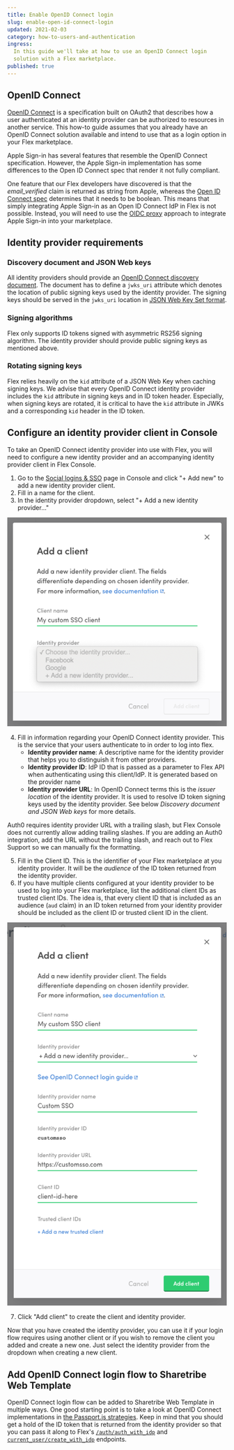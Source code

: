 ```yaml
---
title: Enable OpenID Connect login
slug: enable-open-id-connect-login
updated: 2021-02-03
category: how-to-users-and-authentication
ingress:
  In this guide we'll take at how to use an OpenID Connect login
  solution with a Flex marketplace.
published: true
---
```


## OpenID Connect

[OpenID Connect](https://openid.net/specs/openid-connect-core-1_0.html)
is a specification built on OAuth2 that describes how a user
authenticated at an identity provider can be authorized to resources in
another service. This how-to guide assumes that you already have an
OpenID Connect solution available and intend to use that as a login
option in your Flex marketplace.

<info>

Apple Sign-in has several features that resemble the OpenID Connect
specification. However, the Apple Sign-in implementation has some
differences to the Open ID Connect spec that render it not fully
compliant.

One feature that our Flex developers have discovered is that the
<i>email_verified</i> claim is returned as string from Apple, whereas
the
<a href="https://openid.net/specs/openid-connect-core-1_0.html#StandardClaims">Open
ID Connect spec</a> determines that it needs to be boolean. This means
that simply integrating Apple Sign-in as an Open ID Connect IdP in Flex
is not possible. Instead, you will need to use the
<a href="/docs/how-to/setup-open-id-connect-proxy/">OIDC proxy</a>
approach to integrate Apple Sign-in into your marketplace.

</info>

## Identity provider requirements

### Discovery document and JSON Web keys

All identity providers should provide an
[OpenID Connect discovery document](https://openid.net/specs/openid-connect-discovery-1_0.html).
The document has to define a `jwks_uri` attribute which denotes the
location of public signing keys used by the identity provider. The
signing keys should be served in the `jwks_uri` location in
[JSON Web Key Set format](https://tools.ietf.org/html/draft-ietf-jose-json-web-key-41).

### Signing algorithms

Flex only supports ID tokens signed with asymmetric RS256 signing
algorithm. The identity provider should provide public signing keys as
mentioned above.

### Rotating signing keys

Flex relies heavily on the `kid` attribute of a JSON Web Key when
caching signing keys. We advise that every OpenID Connect identity
provider includes the `kid` attribute in signing keys and in ID token
header. Especially, when signing keys are rotated, it is critical to
have the `kid` attribute in JWKs and a corresponding `kid` header in the
ID token.

## Configure an identity provider client in Console

To take an OpenID Connect identity provider into use with Flex, you will
need to configure a new identity provider and an accompanying identity
provider client in Flex Console.

1. Go to the [Social logins & SSO]() page in Console and click "+ Add
   new" to add a new identity provider client.
2. Fill in a name for the client.
3. In the identity provider dropdown, select "+ Add a new identity
   provider..."

![Add OpenID Connect client](oidc-client-1.png)

4. Fill in information regarding your OpenID Connect identity provider.
   This is the service that your users authenticate to in order to log
   into flex.
   - **Identity provider name**: A descriptive name for the identity
     provider that helps you to distinguish it from other providers.
   - **Identity provider ID**: IdP ID that is passed as a parameter to
     Flex API when authenticating using this client/IdP. It is generated
     based on the provider name
   - **Identity provider URL**: In OpenID Connect terms this is the
     _issuer location_ of the identity provider. It is used to resolve
     ID token signing keys used by the identity provider. See below
     _Discovery document and JSON Web keys_ for more details.

<info>
Auth0 requires identity provider URL with a trailing slash, but Flex Console
does not currently allow adding trailing slashes. If you are adding an Auth0 
integration, add the URL without the trailing slash, and reach out to Flex 
Support so we can manually fix the formatting.
</info>

5. Fill in the Client ID. This is the identifier of your Flex
   marketplace at you identity provider. It will be the _audience_ of
   the ID token returned from the identity provider.
6. If you have multiple clients configured at your identity provider to
   be used to log into your Flex marketplace, list the additional client
   IDs as trusted client IDs. The idea is, that every client ID that is
   included as an audience (`aud` claim) in an ID token returned from
   your identity provider should be included as the client ID or trusted
   client ID in the client.

![Add OpenID Connect client](oidc-client-2.png)

7. Click "Add client" to create the client and identity provider.

Now that you have created the identity provider, you can use it if your
login flow requires using another client or if you wish to remove the
client you added and create a new one. Just select the identity provider
from the dropdown when creating a new client.

## Add OpenID Connect login flow to Sharetribe Web Template

OpenID Connect login flow can be added to Sharetribe Web Template in
multiple ways. One good starting point is to take a look at OpenID
Connect implementations in
[the Passport.js strategies](http://www.passportjs.org). Keep in mind
that you should get a hold of the ID token that is returned from the
identity provider so that you can pass it along to Flex's
[`/auth/auth_with_idp`](https://www.sharetribe.com/api-reference/authentication.html#issuing-tokens-with-an-identity-provider)
and
[`current_user/create_with_idp`](https://www.sharetribe.com/api-reference/marketplace.html#create-user-with-an-identity-provider)
endpoints.
